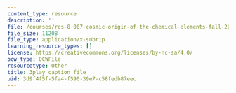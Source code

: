 ```yaml
---
content_type: resource
description: ''
file: /courses/res-8-007-cosmic-origin-of-the-chemical-elements-fall-2019/3d9f4f5f5fa4f59039e7c58fedb87eec_GmzGci0Cpw.srt
file_size: 11208
file_type: application/x-subrip
learning_resource_types: []
license: https://creativecommons.org/licenses/by-nc-sa/4.0/
ocw_type: OCWFile
resourcetype: Other
title: 3play caption file
uid: 3d9f4f5f-5fa4-f590-39e7-c58fedb87eec
---
```

